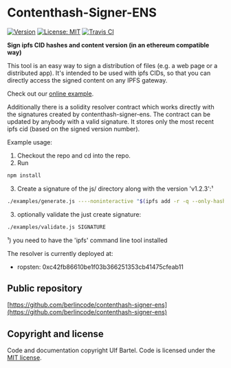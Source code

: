Contenthash-Signer-ENS
======================

[![Version](https://img.shields.io/github/v/tag/berlincode/contenthash-signer-ens.svg?label=version&sort=semver&logo=github)](https://github.com/berlincode/contenthash-signer-ens)
[![License: MIT](https://img.shields.io/badge/License-MIT-yellow.svg)](https://github.com/berlincode/contenthash-signer-ens/blob/master/LICENSE)
[![Travis CI](https://travis-ci.org/berlincode/contenthash-signer-ens.svg?branch=master&style=flat)](https://travis-ci.org/berlincode/contenthash-signer-ens)

**Sign ipfs CID hashes and content version (in an ethereum compatible way)**

This tool is an easy way to sign a distribution of files (e.g. a web page or a distributed app). It's intended to
be used with ipfs CIDs, so that you can directly access the signed content on any IPFS gateway.

Check out our [online example](https://berlincode.github.io/contenthash-signer-ens/sign_validate.html).

Additionally there is a solidity resolver contract which works directly with the signatures created by contenthash-signer-ens.
The contract can be updated by anybody with a valid signature. It stores only the most recent ipfs cid (based on the
signed version number).

Example usage:

1. Checkout the repo and cd into the repo.
2. Run
```bash
npm install
```
3. Create a signature of the js/ directory along with the version 'v1.2.3':¹
```bash
./examples/generate.js ----noninteractive "$(ipfs add -r -q --only-hash js" 2>/dev/null | tail -1)" v1.2.3 <<< "0xdc68bd96144c2963602d86b054ad67fd62d488edd78fecf44aa8d8cd90d59f35" > SIGNATURE
```
3. optionally validate the just create signature:
```bash
./examples/validate.js SIGNATURE
```


¹) you need to have the 'ipfs' command line tool installed



The resolver is currently deployed at:
 * ropsten: 0xc42fb86610be1f03b366251353cb41475cfeab11

Public repository
-----------------

[https://github.com/berlincode/contenthash-signer-ens](https://github.com/berlincode/contenthash-signer-ens)

Copyright and license
---------------------

Code and documentation copyright Ulf Bartel. Code is licensed under the
[MIT license](./LICENSE).


